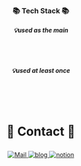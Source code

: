 <!--
**SEOYOUNG-cloud/SEOYOUNG-cloud** is a ✨ _special_ ✨ repository because its `README.md` (this file) appears on your GitHub profile.

Here are some ideas to get you started:

- 🔭 I’m currently working on ...
- 🌱 I’m currently learning ...
- 👯 I’m looking to collaborate on ...
- 🤔 I’m looking for help with ...
- 💬 Ask me about ...
- 📫 How to reach me: ...
- 😄 Pronouns: ...
- ⚡ Fun fact: ...
-->
  
<div  style = "display: flex;  align-items: center; flex-direction: column;  justify-content: center;" align = "center";>
  <div key="4">
  <h3 align="center">📚 Tech Stack 📚</h3>
    <h5>💡used as the main</h5>
    <div ><h3 key=0 style ="font-size : 1.5em; font-weight:700;"></h3><div ">
      <img
          key=775897.2093996631
          style = "margin: 5px 5px;"
          src=https://img.shields.io/badge/java-26689A?style=flat-square&logo=java&logoColor=white
          alt=""
        />
      <img
          key=214663.36752144207
          style = "margin: 5px 5px;"
          src=https://img.shields.io/badge/springboot-6DB33F?style=flat-square&logo=springboot&logoColor=white
          alt=""
        /> <img
          key=950695.3431560833
          style = "margin: 5px 5px;"
          src=https://img.shields.io/badge/mysql-4479A1?style=flat-square&logo=mysql&logoColor=white
          alt=""
        /> <img
          key=840032.4047416257
          style = "margin: 5px 5px;"
          src=https://img.shields.io/badge/redis-DC382D?style=flat-square&logo=redis&logoColor=white
          alt=""
        />
      <img
          key=260018.55149817374
          style = "margin: 5px 5px;"
          src=https://img.shields.io/badge/git-F05032?style=flat-square&logo=git&logoColor=white
          alt=""
        /> <img
          key=134720.08112757796
          style = "margin: 5px 5px;"
          src=https://img.shields.io/badge/jirasoftware-0052CC?style=flat-square&logo=jirasoftware&logoColor=white
          alt=""
        /> 
      </br>
      <div ><h3 key=0 style ="font-size : 1.5em; font-weight:700;"></h3><div ">
       <h5>💡used at least once</h5>
      <img
          key=687884.8130506051
          style = "margin: 5px 5px;"
          src=https://img.shields.io/badge/python-3581ba?style=flat-square&logo=python&logoColor=white
          alt=""
        /> <img
          key=736368.773299301
          style = "margin: 5px 5px;"
          src=https://img.shields.io/badge/django-092E20?style=flat-square&logo=django&logoColor=white
          alt=""
        /> <img
          key=455002.8438588855
          style = "margin: 5px 5px;"
          src=https://img.shields.io/badge/mongodb-47A248?style=flat-square&logo=mongodb&logoColor=white
          alt=""
        /> </div></div>
  </div>
   </br>
      </br>
  <div key="5">
    <h3 style ="font-size : 2em; font-weight:700;">💙 Contact 💙</h3>
    <div className=Preview_contactBadgeDiv__3demU>
      <a href=mailto:gksdidtk123@gmail.com target="_blank">
            <img
              src="https://img.shields.io/badge/Gmail-EA4335?style=flat&logo=Gmail&logoColor=white"
              alt="Mail"
            />
          </a>
      <a href=https://ticssfm.tistory.com/ target="_blank">
            <img src=https://img.shields.io/badge/Tistory-000000?style=flat&logo=Tistory&logoColor=white&link=https://ticssfm.tistory.com// alt="blog" />
          </a>
      <a href=https://shade-plum-e48.notion.site/84d766506d4d423ba995ec23ece6b6d5 target="_blank">
            <img src=https://img.shields.io/badge/Notion-000000?style=flat&logo=Notion&logoColor=white&link=https://shade-plum-e48.notion.site/84d766506d4d423ba995ec23ece6b6d5/ alt="notion" />
          </a>
    </div>
  </div>
   </br>
</br>
  
</div>

